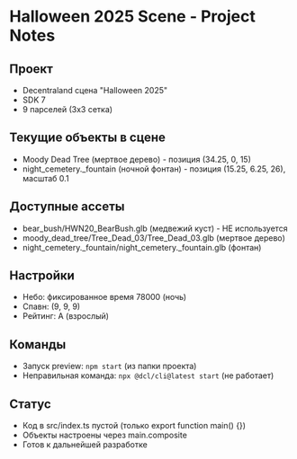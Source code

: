 # Halloween 2025 Scene - Project Notes

## Проект
- Decentraland сцена "Halloween 2025" 
- SDK 7
- 9 парселей (3x3 сетка)

## Текущие объекты в сцене
- Moody Dead Tree (мертвое дерево) - позиция (34.25, 0, 15)
- night_cemetery._fountain (ночной фонтан) - позиция (15.25, 6.25, 26), масштаб 0.1

## Доступные ассеты
- bear_bush/HWN20_BearBush.glb (медвежий куст) - НЕ используется
- moody_dead_tree/Tree_Dead_03/Tree_Dead_03.glb (мертвое дерево)
- night_cemetery._fountain/night_cemetery._fountain.glb (фонтан)

## Настройки
- Небо: фиксированное время 78000 (ночь)
- Спавн: (9, 9, 9)
- Рейтинг: A (взрослый)

## Команды
- Запуск preview: `npm start` (из папки проекта)
- Неправильная команда: `npx @dcl/cli@latest start` (не работает)

## Статус
- Код в src/index.ts пустой (только export function main() {})
- Объекты настроены через main.composite
- Готов к дальнейшей разработке
